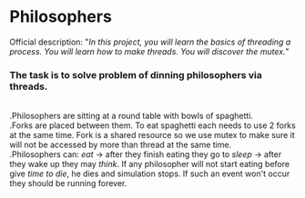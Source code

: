 # Philosophers

Official description:
"_In this project, you will learn the basics of threading a process. You will learn how to make threads. You will discover the mutex._"

### The task is to solve problem of dinning philosophers via threads. 

<br>  .Philosophers are sitting at a round table with bowls of spaghetti. 
<br>  .Forks are placed between them. To eat spaghetti each needs to use 2 forks at the same time. Fork is a shared resource so we use mutex to make sure it will not be accessed by more than thread at the same time.
<br>  .Philosophers can: _eat_ -> after they finish eating they go to _sleep_ -> after they wake up they may _think_. If any philosopher will not start eating before give _time to die_, he dies and simulation stops. If such an event won't occur they should be running forever.
